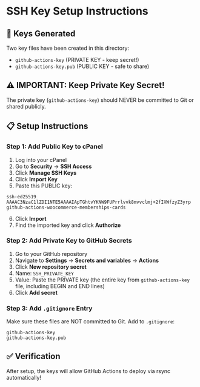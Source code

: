 # SSH Key Setup Instructions

## 🔑 Keys Generated

Two key files have been created in this directory:
- `github-actions-key` (PRIVATE KEY - keep secret!)
- `github-actions-key.pub` (PUBLIC KEY - safe to share)

## ⚠️ IMPORTANT: Keep Private Key Secret!

The private key (`github-actions-key`) should NEVER be committed to Git or shared publicly.

## 📋 Setup Instructions

### Step 1: Add Public Key to cPanel

1. Log into your cPanel
2. Go to **Security** → **SSH Access**
3. Click **Manage SSH Keys**
4. Click **Import Key**
5. Paste this PUBLIC key:

```
ssh-ed25519 AAAAC3NzaC1lZDI1NTE5AAAAIApTGhtvYKNW9FUPrrlvvk8mvvclmj+2fIXWfzyZ3yrp github-actions-woocommerce-memberships-cards
```

6. Click **Import**
7. Find the imported key and click **Authorize**

### Step 2: Add Private Key to GitHub Secrets

1. Go to your GitHub repository
2. Navigate to **Settings** → **Secrets and variables** → **Actions**
3. Click **New repository secret**
4. Name: `SSH_PRIVATE_KEY`
5. Value: Paste the PRIVATE key (the entire key from `github-actions-key` file, including BEGIN and END lines)
6. Click **Add secret**

### Step 3: Add `.gitignore` Entry

Make sure these files are NOT committed to Git. Add to `.gitignore`:

```
github-actions-key
github-actions-key.pub
```

## ✅ Verification

After setup, the keys will allow GitHub Actions to deploy via rsync automatically!

